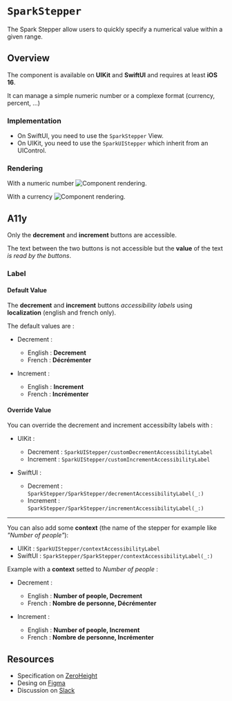 # ``SparkStepper``

The Spark Stepper allow users to quickly specify a numerical value within a given range.

## Overview

The component is available on **UIKit** and **SwiftUI** and requires at least **iOS 16**.

It can manage a simple numeric number or a complexe format (currency, percent, ...)

### Implementation

- On SwiftUI, you need to use the ``SparkStepper`` View.
- On UIKit, you need to use the ``SparkUIStepper`` which inherit from an UIControl.

### Rendering

With a numeric number
![Component rendering.](component.png)

With a currency 
![Component rendering.](component_with_format.png)

## A11y

Only the **decrement** and **increment** buttons are accessible. 

The text between the two buttons is not accessible but the **value** of the text *is read by the buttons*.

### Label

#### Default Value

The **decrement** and **increment** buttons *accessibility labels* using **localization** (english and french only).

The default values are :

- Decrement : 
    - English : **Decrement**
    - French : **Décrémenter**

- Increment : 
    - English : **Increment**
    - French : **Incrémenter**

#### Override Value

You can override the decrement and increment accessibilty labels with : 
- UIKit :
    - Decrement : ``SparkUIStepper/customDecrementAccessibilityLabel``
    - Increment : ``SparkUIStepper/customIncrementAccessibilityLabel``

- SwiftUI :
    - Decrement : ``SparkStepper/SparkStepper/decrementAccessibilityLabel(_:)``
    - Increment : ``SparkStepper/SparkStepper/incrementAccessibilityLabel(_:)`` 

---

You can also add some **context** (the name of the stepper for example like *"Number of people"*):
- UIKit : ``SparkUIStepper/contextAccessibilityLabel``
- SwiftUI : ``SparkStepper/SparkStepper/contextAccessibilityLabel(_:)``

Example with a **context** setted to *Number of people* :
- Decrement : 
    - English : **Number of people, Decrement**
    - French : **Nombre de personne, Décrémenter**

- Increment : 
    - English : **Number of people, Increment**
    - French : **Nombre de personne, Incrémenter**

## Resources

- Specification on [ZeroHeight](https://zeroheight.com/1186e1705/p/95f37c-stepper)
- Desing on [Figma](https://www.figma.com/design/0QchRdipAVuvVoDfTjLrgQ/Spark-Component-Specs?node-id=51908-6090)
- Discussion on [Slack](https://adevinta.slack.com/archives/C07GGG6TUGP)
